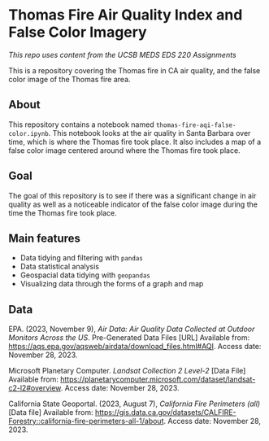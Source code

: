 # Thomas Fire Air Quality Index and False Color Imagery
*This repo uses content from the UCSB MEDS EDS 220 Assignments*

This is a repository covering the Thomas fire in CA air quality, and the false color image of the Thomas fire area.

## About
This repository contains a notebook named `thomas-fire-aqi-false-color.ipynb`. This notebook looks at the air quality in Santa Barbara over time, which is where the Thomas fire took place. It also includes a map of a false color image centered around where the Thomas fire took place.

## Goal
The goal of this repository is to see if there was a significant change in air quality as well as a noticeable indicator of the false color image during the time the Thomas fire took place.

## Main features
- Data tidying and filtering with `pandas`
- Data statistical analysis
- Geospacial data tidying with `geopandas`
- Visualizing data through the forms of a graph and map

## Data
EPA. (2023, November 9), *Air Data: Air Quality Data Collected at Outdoor Monitors Across the US*. Pre-Generated Data Files [URL] Available from: https://aqs.epa.gov/aqsweb/airdata/download_files.html#AQI. Access date: November 28, 2023.

Microsoft Planetary Computer. *Landsat Collection 2 Level-2* [Data File] Available from: https://planetarycomputer.microsoft.com/dataset/landsat-c2-l2#overview. Access date: November 28, 2023.

California State Geoportal. (2023, August 7), *California Fire Perimeters (all)* [Data file] Available from: https://gis.data.ca.gov/datasets/CALFIRE-Forestry::california-fire-perimeters-all-1/about. Access date: November 28, 2023.
